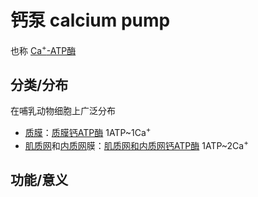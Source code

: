 # 钙泵 calcium pump

也称 [Ca<sup>+</sup>-ATP酶](钙ATP酶.md)

## 分类/分布

在哺乳动物细胞上广泛分布

- [质膜](质膜.md)：[质膜钙ATP酶](质膜钙ATP酶.md) 1ATP~1Ca<sup>+</sup>
- [肌质网](肌质网.md)和[内质网](内质网.md)膜：[肌质网和内质网钙ATP酶](肌质网和内质网钙ATP酶.md) 1ATP~2Ca<sup>+</sup>

## 功能/意义



